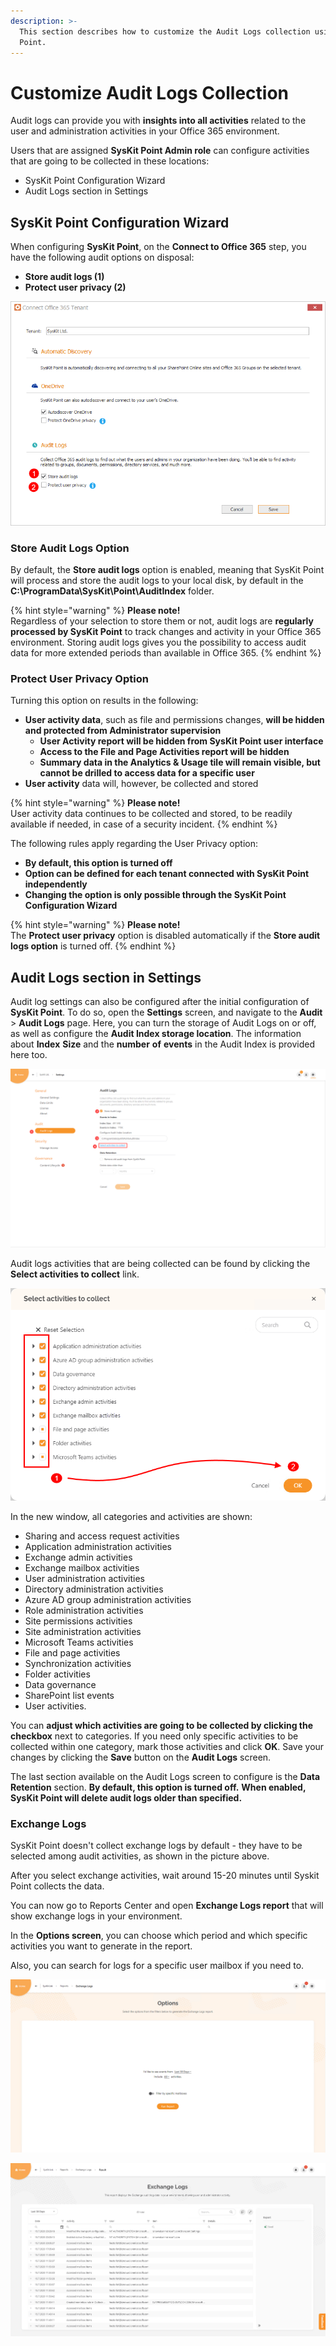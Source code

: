 ```yaml
---
description: >-
  This section describes how to customize the Audit Logs collection using SysKit
  Point.
---
```


# Customize Audit Logs Collection

Audit logs can provide you with **insights into all activities** related to the user and administration activities in your Office 365 environment.‌

Users that are assigned **SysKit Point Admin role** can configure activities that are going to be collected in these locations:

* SysKit Point Configuration Wizard
* Audit Logs section in Settings

## SysKit Point Configuration Wizard

When configuring **SysKit Point**, on the **Connect to Office 365** step, you have the following audit options on disposal:
* **Store audit logs (1)**
* **Protect user privacy (2)**

![SysKit Point Configuration - Audit logs options](../.gitbook/assets/customize-audit-logs-collection-01-audit-options.png)

### Store Audit Logs Option

By default, the **Store audit logs** option is enabled, meaning that SysKit Point will process and store the audit logs to your local disk, by default in the **C:\ProgramData\SysKit\Point\AuditIndex** folder.

{% hint style="warning" %}
**Please note!**  
Regardless of your selection to store them or not, audit logs are **regularly processed by SysKit Point** to track changes and activity in your Office 365 environment. Storing audit logs gives you the possibility to access audit data for more extended periods than available in Office 365.
{% endhint %}

### Protect User Privacy Option

Turning this option on results in the following:
* **User activity data**, such as file and permissions changes, **will be hidden and protected from Administrator supervision** 
  * **User Activity report will be hidden from SysKit Point user interface**
  * **Access to the File and Page Activities report will be hidden**
  * **Summary data in the Analytics & Usage tile will remain visible, but cannot be drilled to access data for a specific user**
* **User activity** data will, however, be collected and stored

{% hint style="warning" %}
**Please note!**                                                                                                                                             
User activity data continues to be collected and stored, to be readily available if needed, in case of a security incident.
{% endhint %}

The following rules apply regarding the User Privacy option:
* **By default, this option is turned off**
* **Option can be defined for each tenant connected with SysKit Point independently**
* **Changing the option is only possible through the SysKit Point Configuration Wizard**

{% hint style="warning" %}
**Please note!**                                                                                                                                             
The **Protect user privacy** option is disabled automatically if the **Store audit logs option** is turned off.
{% endhint %}

## Audit Logs section in Settings

Audit log settings can also be configured after the initial configuration of **SysKit Point**. To do so, open the **Settings** screen, and navigate to the **Audit** &gt; **Audit Logs** page. Here, you can turn the storage of Audit Logs on or off, as well as configure the **Audit Index storage location**. The information about **Index** **Size** and the **number** **of** **events** in the Audit Index is provided here too.

![Audit Logs page \(1\) in Settings - Store Audit Logs option \(2\), Audit Index storage location \(3\), and link to manage Audit activities that are collected \(4\)](../.gitbook/assets/audit-logs-activities-2.png)

Audit logs activities that are being collected can be found by clicking the **Select activities to collect** link.

![Select activities to collect screen](../.gitbook/assets/customize-audit-logs-collection_select-activities-to-collect.png)

In the new window, all categories and activities are shown:

* Sharing and access request activities
* Application administration activities
* Exchange admin activities
* Exchange mailbox activities
* User administration activities
* Directory administration activities
* Azure AD group administration activities
* Role administration activities
* Site permissions activities
* Site administration activities
* Microsoft Teams activities
* File and page activities
* Synchronization activities
* Folder activities
* Data governance
* SharePoint list events
* User activities.

You can **adjust which activities are going to be collected by clicking the checkbox** next to categories. If you need only specific activities to be collected within one category, mark those activities and click **OK**. Save your changes by clicking the **Save** button on the **Audit Logs** screen.

The last section available on the Audit Logs screen to configure is the **Data Retention** section. **By default, this option is turned off.** **When enabled, SysKit Point will delete audit logs older than specified.**

### Exchange Logs

SysKit Point doesn't collect exchange logs by default - they have to be selected among audit activities, as shown in the picture above.

After you select exchange activities, wait around 15-20 minutes until Syskit Point collects the data.

You can now go to Reports Center and open **Exchange Logs report** that will show exchange logs in your environment.

In the **Options screen**, you can choose which period and which specific activities you want to generate in the report.

Also, you can search for logs for a specific user mailbox if you need to.

![Options screen for Exchange Logs report](../.gitbook/assets/customize_audit_logs_collection-options_screen_for_exchange_logs_report.png)

![Exchange Logs report](../.gitbook/assets/customize-audit-logs-collection_exchange-logs-report.png)

